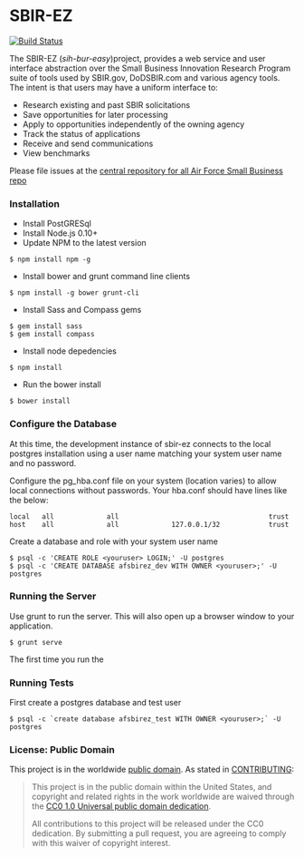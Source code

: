 SBIR-EZ
========
[![Build Status](https://travis-ci.org/18F/afsbirez.svg?branch=master)](https://travis-ci.org/18F/afsbirez)

The SBIR-EZ (_sih-bur-easy_)project, provides a web service and user interface abstraction over the Small Business Innovation Research Program suite of tools used by SBIR.gov, DoDSBIR.com and various agency tools. The intent is that users may have a uniform interface to:

* Research existing and past SBIR solicitations
* Save opportunities for later processing
* Apply to opportunities independently of the owning agency
* Track the status of applications
* Receive and send communications
* View benchmarks

Please file issues at the [central repository for all Air Force Small Business repo](https://github.com/18f/afsmallbiz/issues?labels=Product%3A+SBIR&page=1&state=open)

### Installation
* Install PostGRESql
* Install Node.js 0.10+
* Update NPM to the latest version 
```
$ npm install npm -g
```
* Install bower and grunt command line clients
```
$ npm install -g bower grunt-cli
```

* Install Sass and Compass gems
```
$ gem install sass
$ gem install compass
```

* Install node depedencies
```
$ npm install
```

* Run the bower install
```
$ bower install
```

### Configure the Database
At this time, the development instance of sbir-ez connects to the local postgres installation using a user name matching your system user name and no password. 

Configure the pg_hba.conf file on your system (location varies) to allow local connections without passwords. Your hba.conf should have
lines like the below:
```
local   all             all                                     trust
host    all             all             127.0.0.1/32            trust
```

Create a database and role with your system user name
```
$ psql -c 'CREATE ROLE <youruser> LOGIN;' -U postgres
$ psql -c 'CREATE DATABASE afsbirez_dev WITH OWNER <youruser>;' -U postgres
```

### Running the Server

Use grunt to run the server. This will also open up a browser window to your application.
```
$ grunt serve
```

The first time you run the 

### Running Tests

First create a postgres database and test user

```
$ psql -c `create database afsbirez_test WITH OWNER <youruser>;` -U postgres
```

### License: Public Domain

This project is in the worldwide [public domain](LICENSE.md). As stated in [CONTRIBUTING](CONTRIBUTING.md):

> This project is in the public domain within the United States, and copyright and related rights in the work worldwide are waived through the [CC0 1.0 Universal public domain dedication](https://creativecommons.org/publicdomain/zero/1.0/).
>
> All contributions to this project will be released under the CC0 dedication. By submitting a pull request, you are agreeing to comply with this waiver of copyright interest.
